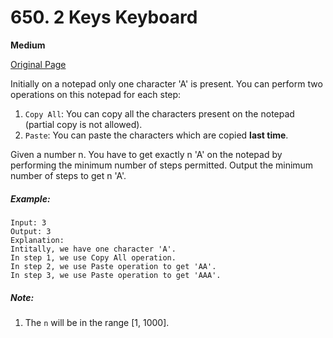# 650. 2 Keys Keyboard

**Medium**

[Original Page](https://leetcode.com/problems/2-keys-keyboard/)

Initially on a notepad only one character 'A' is present. You can perform two operations on this notepad for each step:

1. `Copy All`: You can copy all the characters present on the notepad (partial copy is not allowed).
2. `Paste`: You can paste the characters which are copied __last time__.

Given a number n. You have to get exactly n 'A' on the notepad by performing the minimum number of steps permitted. Output the minimum number of steps to get n 'A'.

##### Example:
```
Input: 3
Output: 3
Explanation:
Intitally, we have one character 'A'.
In step 1, we use Copy All operation.
In step 2, we use Paste operation to get 'AA'.
In step 3, we use Paste operation to get 'AAA'.
```

##### Note:
1. The `n` will be in the range [1, 1000].